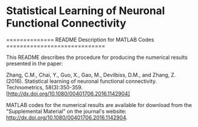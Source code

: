 # Statistical Learning of Neuronal Functional Connectivity
============== README Description for MATLAB Codes =============================

This README describes the procedure for producing the numerical results presented in the paper:

Zhang, C.M., Chai, Y., Guo, X., Gao, M., Devilbiss, D.M., and Zhang, Z. (2016). Statistical learning of neuronal functional connectivity. Technometrics, 58(3):350-359. [http://dx.doi.org/10.1080/00401706.2016.1142904]

MATLAB codes for the numerical results are available for download from the "Supplemental Material" on the journal's website: http://dx.doi.org/10.1080/00401706.2016.1142904.

